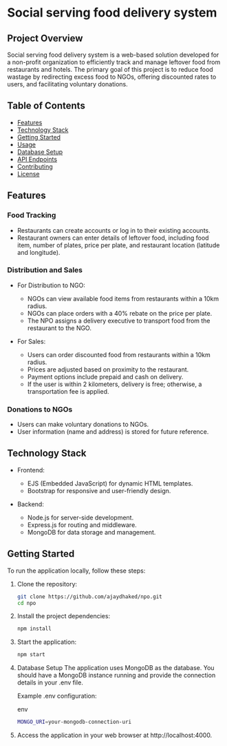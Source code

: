 
# Social serving food delivery system

## Project Overview

Social serving food delivery system is a web-based solution developed for a non-profit organization to efficiently track and manage leftover food from restaurants and hotels. The primary goal of this project is to reduce food wastage by redirecting excess food to NGOs, offering discounted rates to users, and facilitating voluntary donations.

## Table of Contents

- [Features](#features)
- [Technology Stack](#technology-stack)
- [Getting Started](#getting-started)
- [Usage](#usage)
- [Database Setup](#database-setup)
- [API Endpoints](#api-endpoints)
- [Contributing](#contributing)
- [License](#license)

## Features

### Food Tracking

- Restaurants can create accounts or log in to their existing accounts.
- Restaurant owners can enter details of leftover food, including food item, number of plates, price per plate, and restaurant location (latitude and longitude).

### Distribution and Sales

- For Distribution to NGO:
  - NGOs can view available food items from restaurants within a 10km radius.
  - NGOs can place orders with a 40% rebate on the price per plate.
  - The NPO assigns a delivery executive to transport food from the restaurant to the NGO.

- For Sales:
  - Users can order discounted food from restaurants within a 10km radius.
  - Prices are adjusted based on proximity to the restaurant.
  - Payment options include prepaid and cash on delivery.
  - If the user is within 2 kilometers, delivery is free; otherwise, a transportation fee is applied.

### Donations to NGOs

- Users can make voluntary donations to NGOs.
- User information (name and address) is stored for future reference.

## Technology Stack

- Frontend:
  - EJS (Embedded JavaScript) for dynamic HTML templates.
  - Bootstrap for responsive and user-friendly design.

- Backend:
  - Node.js for server-side development.
  - Express.js for routing and middleware.
  - MongoDB for data storage and management.

## Getting Started

To run the application locally, follow these steps:

1. Clone the repository:
   ```sh
   git clone https://github.com/ajaydhaked/npo.git
   cd npo
2. Install the project dependencies:
    ```sh
    npm install

3. Start the application:
    ```sh
    npm start

4. Database Setup
    The application uses MongoDB as the database. You should have a MongoDB instance running and provide the connection details in your .env file.

    Example .env configuration:

    env
    ```sh
    MONGO_URI=your-mongodb-connection-uri
    
5. Access the application in your web browser at http://localhost:4000.